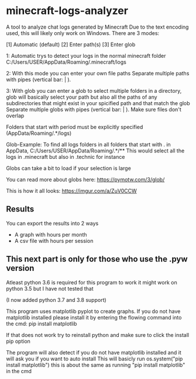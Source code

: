 # minecraft-logs-analyzer
A tool to analyze chat logs generated by Minecraft
Due to the text encoding used, this will likely only work on Windows.
There are 3 modes:

[1] Automatic (default)
[2] Enter path(s)
[3] Enter glob

1: Automatic trys to detect your logs in the normal minecraft folder 
C:/Users/USER/AppData/Roaming/.minecraft/logs

2: With this mode you can enter your own file paths
Separate multiple paths with pipes (vertical bar: | ).

3: With glob you can enter a glob to select multiple folders in a directory,
glob will basically select your path but also all the paths of any subdirectories that might exist in your spicified path and that match the glob
Separate multiple globs with pipes (vertical bar: | ). Make sure files don't overlap

Folders that start with period must be explicitly specified
(AppData/Roaming/.*/logs)

Glob-Example: To find all logs folders in all folders that start with . in AppData,
C:/Users/USER/AppData/Roaming/.*/**
This would select all the logs in .minecraft but also in .technic for instance

Globs can take a bit to load if your selection is large

You can read more about globs here: https://pymotw.com/3/glob/

This is how it all looks: https://imgur.com/a/ZuV0CCW

Results
--------------
You can export the results into 2 ways
- A graph with hours per month
- A csv file with hours per session

This next part is only for those who use the .pyw version
-----------------------------------------------------------------------------------------------
Atleast python 3.6 is required for this program to work it might work on python 3.5 but I have not tested that

(I now added python 3.7 and 3.8 support)

This program uses matplotlib pyplot to create graphs. If you do not have matplotlib installed please install it by entering the flowing command into the cmd:
pip install matplotlib

If that does not work try to reinstall python and make sure to click the install pip option

The program will also detect if you do not have matplotlib installed and it will ask you if you want to auto install
This will basicly run os.system("pip install matplotlib") this is about the same as running "pip install matplotlib" in the cmd





